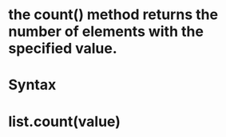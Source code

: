 
# the count() method returns the number of elements with the specified value.

# Syntax
# list.count(value)
